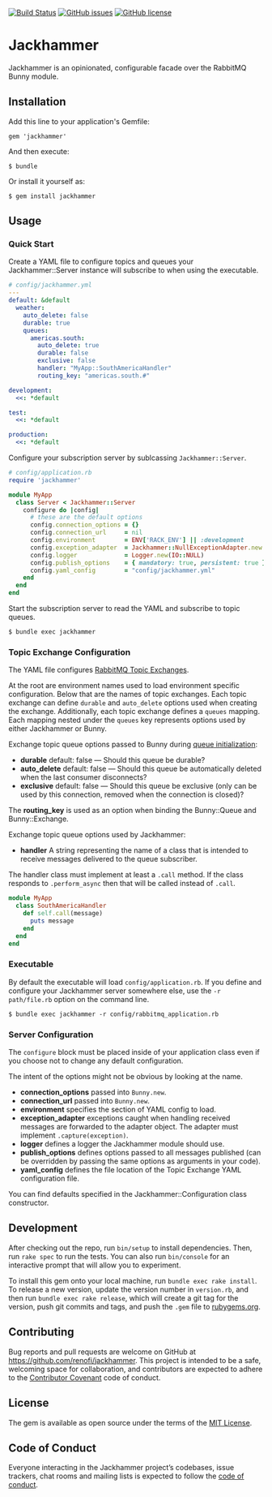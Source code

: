 [![Build Status](https://travis-ci.org/RenoFi/jackhammer.svg?branch=master)](https://travis-ci.org/RenoFi/jackhammer)
[![GitHub issues](https://img.shields.io/github/issues/renofi/jackhammer)](https://github.com/renofi/jackhammer/issues)
[![GitHub license](https://img.shields.io/github/license/renofi/jackhammer)](https://github.com/RenoFi/jackhammer/blob/master/LICENSE.txt)

# Jackhammer

Jackhammer is an opinionated, configurable facade over the RabbitMQ Bunny
module.

## Installation

Add this line to your application's Gemfile:

    gem 'jackhammer'

And then execute:

    $ bundle

Or install it yourself as:

    $ gem install jackhammer

## Usage

### Quick Start

Create a YAML file to configure topics and queues your Jackhammer::Server instance
will subscribe to when using the executable.

```yaml
# config/jackhammer.yml
---
default: &default
  weather:
    auto_delete: false
    durable: true
    queues:
      americas.south:
        auto_delete: true
        durable: false
        exclusive: false
        handler: "MyApp::SouthAmericaHandler"
        routing_key: "americas.south.#"

development:
  <<: *default

test:
  <<: *default

production:
  <<: *default
```

Configure your subscription server by sublcassing `Jackhammer::Server`.

```ruby
# config/application.rb
require 'jackhammer'

module MyApp
  class Server < Jackhammer::Server
    configure do |config|
      # these are the default options
      config.connection_options = {}
      config.connection_url     = nil
      config.environment        = ENV['RACK_ENV'] || :development
      config.exception_adapter  = Jackhammer::NullExceptionAdapter.new
      config.logger             = Logger.new(IO::NULL)
      config.publish_options    = { mandatory: true, persistent: true }
      config.yaml_config        = "config/jackhammer.yml"
    end
  end
end
```

Start the subscription server to read the YAML and subscribe to topic queues.

    $ bundle exec jackhammer

### Topic Exchange Configuration

The YAML file configures [RabbitMQ Topic Exchanges](https://www.rabbitmq.com/tutorials/amqp-concepts.html#exchange-topic).

At the root are environment names used to load environment specific
configuration. Below that are the names of topic exchanges.  Each topic exchange
can define `durable` and `auto_delete` options used when creating the exchange.
Additionally, each topic exchange defines a `queues` mapping.  Each mapping
nested under the `queues` key represents options used by either Jackhammer or
Bunny.

Exchange topic queue options passed to Bunny during [queue initialization](http://reference.rubybunny.info/Bunny/Queue.html#initialize-instance_method):

- **durable** default: false — Should this queue be durable?
- **auto_delete** default: false — Should this queue be automatically deleted when the last consumer disconnects?
- **exclusive** default: false — Should this queue be exclusive (only can be used by this connection, removed when the connection is closed)?

The **routing_key** is used as an option when binding the Bunny::Queue and
Bunny::Exchange.

Exchange topic queue options used by Jackhammer:

- **handler** A string representing the name of a class that is intended to
  receive messages delivered to the queue subscriber.

The handler class must implement at least a `.call` method. If the class
responds to `.perform_async` then that will be called instead of `.call`.

```ruby
module MyApp
  class SouthAmericaHandler
    def self.call(message)
      puts message
    end
  end
end
```

### Executable

By default the executable will load `config/application.rb`. If you define
and configure your Jackhammer server somewhere else, use the `-r path/file.rb`
option on the command line.

    $ bundle exec jackhammer -r config/rabbitmq_application.rb

### Server  Configuration

The `configure` block must be placed inside of your application class even if
you choose not to change any default configuration.

The intent of the options might not be obvious by looking at the name.
- **connection_options** passed into `Bunny.new`.
- **connection_url** passed into `Bunny.new`.
- **environment** specifies the section of YAML config to load.
- **exception_adapter** exceptions caught when handling received messages are
  forwarded to the adapter object. The adapter must implement
  `.capture(exception)`.
- **logger** defines a logger the Jackhammer module should use.
- **publish_options** defines options passed to all messages published (can be
  overridden by passing the same options as arguments in your code).
- **yaml_config** defines the file location of the Topic Exchange YAML
  configuration file.

You can find defaults specified in the Jackhammer::Configuration class
constructor.

## Development

After checking out the repo, run `bin/setup` to install dependencies. Then, run `rake spec` to run the tests. You can also run `bin/console` for an interactive prompt that will allow you to experiment.

To install this gem onto your local machine, run `bundle exec rake install`. To release a new version, update the version number in `version.rb`, and then run `bundle exec rake release`, which will create a git tag for the version, push git commits and tags, and push the `.gem` file to [rubygems.org](https://rubygems.org).

## Contributing

Bug reports and pull requests are welcome on GitHub at https://github.com/renofi/jackhammer. This project is intended to be a safe, welcoming space for collaboration, and contributors are expected to adhere to the [Contributor Covenant](http://contributor-covenant.org) code of conduct.

## License

The gem is available as open source under the terms of the [MIT License](https://opensource.org/licenses/MIT).

## Code of Conduct

Everyone interacting in the Jackhammer project’s codebases, issue trackers, chat rooms and mailing lists is expected to follow the [code of conduct](https://github.com/renofi/jackhammer/blob/master/CODE_OF_CONDUCT.md).
